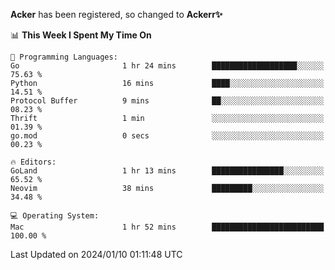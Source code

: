 **Acker** has been registered, so changed to **Ackerr✨**

<!--START_SECTION:waka-->
📊 **This Week I Spent My Time On** 

```text
💬 Programming Languages: 
Go                       1 hr 24 mins        ███████████████████░░░░░░   75.63 % 
Python                   16 mins             ████░░░░░░░░░░░░░░░░░░░░░   14.51 % 
Protocol Buffer          9 mins              ██░░░░░░░░░░░░░░░░░░░░░░░   08.23 % 
Thrift                   1 min               ░░░░░░░░░░░░░░░░░░░░░░░░░   01.39 % 
go.mod                   0 secs              ░░░░░░░░░░░░░░░░░░░░░░░░░   00.23 % 

🔥 Editors: 
GoLand                   1 hr 13 mins        ████████████████░░░░░░░░░   65.52 % 
Neovim                   38 mins             █████████░░░░░░░░░░░░░░░░   34.48 % 

💻 Operating System: 
Mac                      1 hr 52 mins        █████████████████████████   100.00 % 
```


 Last Updated on 2024/01/10 01:11:48 UTC
<!--END_SECTION:waka-->
